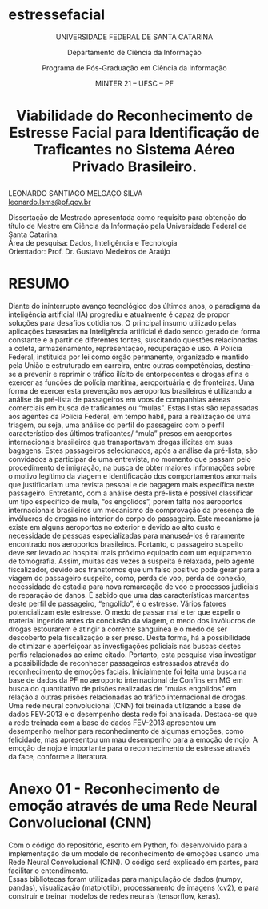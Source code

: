# estressefacial
<p align="center">UNIVERSIDADE FEDERAL DE SANTA CATARINA</p>
<p align="center">Departamento de Ciência da Informação </p>
<p align="center">Programa de Pós-Graduação em Ciência da Informação</p>
<p align="center">MINTER 21 – UFSC – PF </p>

# <p align="center">  Viabilidade do Reconhecimento de Estresse Facial para Identificação de Traficantes no Sistema Aéreo Privado Brasileiro.  </p>

LEONARDO SANTIAGO MELGAÇO SILVA <br/>
leonardo.lsms@pf.gov.br

Dissertação de Mestrado apresentada como requisito para obtenção do título de Mestre em Ciência da Informação pela Universidade Federal de Santa Catarina. <br/>
Área de pesquisa: Dados, Inteligência e Tecnologia <br/>
Orientador: Prof. Dr. Gustavo Medeiros de Araújo <br/>

# RESUMO

Diante do ininterrupto avanço tecnológico dos últimos anos, o paradigma da inteligência artificial (IA) progrediu e atualmente é capaz de propor soluções para desafios cotidianos. O principal insumo utilizado pelas aplicações baseadas na Inteligência artificial é dado sendo gerado de forma constante e a partir de diferentes fontes, suscitando questões relacionadas a coleta, armazenamento, representação, recuperação e uso. A Polícia Federal, instituída por lei como órgão permanente, organizado e mantido pela União e estruturado em carreira, entre outras competências, destina-se a prevenir e reprimir o tráfico ilícito de entorpecentes e drogas afins e exercer as funções de polícia marítima, aeroportuária e de fronteiras. Uma forma de exercer esta prevenção nos aeroportos brasileiros é utilizando a análise da pré-lista de passageiros em voos de companhias aéreas comerciais em busca de traficantes ou “mulas”. Estas listas são repassadas aos agentes da Polícia Federal, em tempo hábil, para a realização de uma triagem, ou seja, uma análise do perfil do passageiro com o perfil característico dos últimos traficantes/ “mula” presos em aeroportos internacionais brasileiros que transportavam drogas ilícitas em suas bagagens. Estes passageiros selecionados, após a análise da pré-lista, são convidados a participar de uma entrevista, no momento que passam pelo procedimento de imigração, na busca de obter maiores informações sobre o motivo legítimo da viagem e identificação dos comportamentos anormais que justificariam uma revista pessoal e de bagagem mais específica neste passageiro. Entretanto, com a análise desta pré-lista é possível classificar um tipo específico de mula, “os engolidos”, porém falta nos aeroportos internacionais brasileiros um mecanismo de comprovação da presença de invólucros de drogas no interior do corpo do passageiro. Este mecanismo já existe em alguns aeroportos no exterior e devido ao alto custo e necessidade de pessoas especializadas para manuseá-los é raramente encontrado nos aeroportos brasileiros. Portanto, o passageiro suspeito deve ser levado ao hospital mais próximo equipado com um equipamento de tomografia. Assim, muitas das vezes a suspeita é relaxada, pelo agente fiscalizador, devido aos transtornos que um falso positivo pode gerar para a viagem do passageiro suspeito, como, perda de voo, perda de conexão, necessidade de estadia para nova remarcação de voo e processos judiciais de reparação de danos. É sabido que uma das características marcantes deste perfil de passageiro, “engolido”, é o estresse. Vários fatores potencializam este estresse. O medo de passar mal e ter que expelir o material ingerido antes da conclusão da viagem, o medo dos invólucros de drogas estourarem e atingir a corrente sanguínea e o medo de ser descoberto pela fiscalização e ser preso. Desta forma, há a possibilidade de otimizar e aperfeiçoar as investigações policiais nas buscas destes perfis relacionados ao crime citado. Portanto, esta pesquisa visa investigar a possibilidade de reconhecer passageiros estressados através do reconhecimento de emoções faciais. Inicialmente foi feita uma busca na base de dados da PF no aeroporto internacional de Confins em MG em busca do quantitativo de prisões realizadas de “mulas engolidos” em relação a outras prisões relacionadas ao tráfico internacional de drogas. Uma rede neural convolucional (CNN) foi treinada utilizando a base de dados FEV-2013 e o desempenho desta rede foi analisada. Destaca-se que a rede treinada com a base de dados FEV-2013 apresentou um desempenho melhor para reconhecimento de algumas emoções, como felicidade, mas apresentou um mau desempenho para a emoção de nojo. A emoção de nojo é importante para o reconhecimento de estresse através da face, conforme a literatura.

# Anexo 01 - Reconhecimento de emoção através de uma Rede Neural Convolucional (CNN)

Com o código do repositório, escrito em Python, foi desenvolvido para a implementação de um modelo de reconhecimento de emoções usando uma Rede Neural Convolucional (CNN). O código será explicado em partes, para facilitar o entendimento. </br>
Essas bibliotecas foram utilizadas para manipulação de dados (numpy, pandas), visualização (matplotlib), processamento de imagens (cv2), e para construir e treinar modelos de redes neurais (tensorflow, keras).
